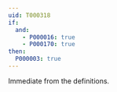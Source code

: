 ```yaml
---
uid: T000318
if:
  and:
    - P000016: true
    - P000170: true
then:
  P000003: true
---
```


Immediate from the definitions.
